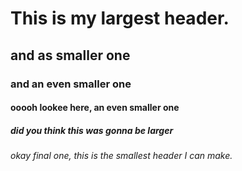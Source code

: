 # This is my largest header. 
## and as smaller one
### and an even smaller one
#### ooooh lookee here, an even smaller one
##### did you think this was gonna be larger
###### okay final one, this is the smallest header I can make.
